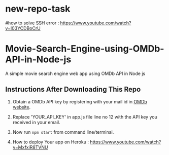 # new-repo-task

#how to solve SSH error :
https://www.youtube.com/watch?v=I03YCDBoCrU


# Movie-Search-Engine-using-OMDb-API-in-Node-js
A simple movie search engine web app using OMDb API in Node js

## Instructions After Downloading This Repo
1. Obtain a OMDb API key by registering with your mail id in [OMDb website](https://www.omdbapi.com/apikey.aspx).
2. Replace 'YOUR_API_KEY' in app.js file line no 12 with the API key you received in your email.
3. Now run `npm start` from command line/terminal.

4. How to deploy Your app on Heroku :
https://www.youtube.com/watch?v=MxfxiR8TVNU